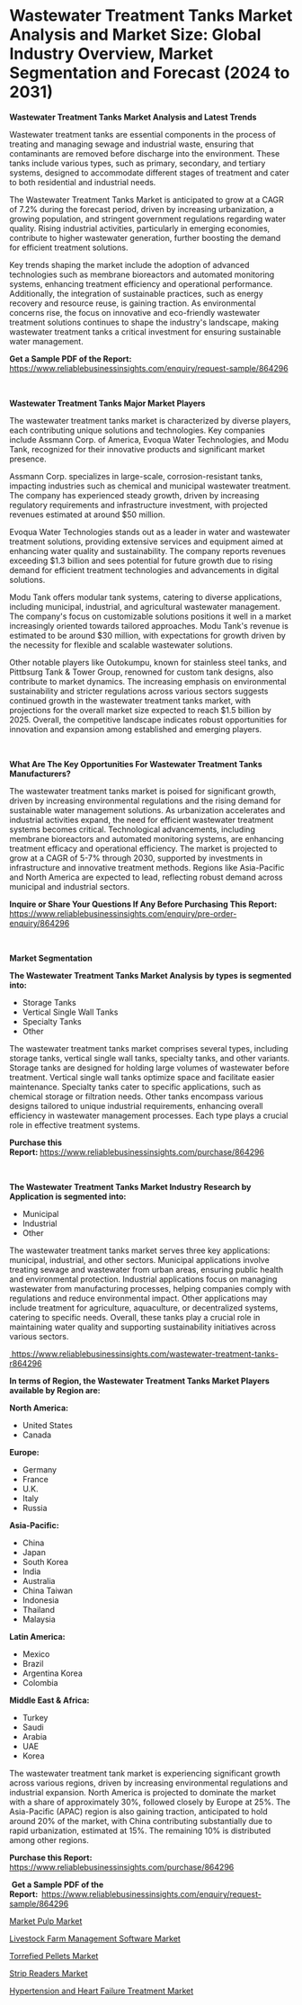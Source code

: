 <p><h1>Wastewater Treatment Tanks Market Analysis and Market Size: Global Industry Overview, Market Segmentation and Forecast (2024 to 2031)</h1></p><p><strong>Wastewater Treatment Tanks Market Analysis and Latest Trends</strong></p>
<p><p>Wastewater treatment tanks are essential components in the process of treating and managing sewage and industrial waste, ensuring that contaminants are removed before discharge into the environment. These tanks include various types, such as primary, secondary, and tertiary systems, designed to accommodate different stages of treatment and cater to both residential and industrial needs.</p><p>The Wastewater Treatment Tanks Market is anticipated to grow at a CAGR of 7.2% during the forecast period, driven by increasing urbanization, a growing population, and stringent government regulations regarding water quality. Rising industrial activities, particularly in emerging economies, contribute to higher wastewater generation, further boosting the demand for efficient treatment solutions.</p><p>Key trends shaping the market include the adoption of advanced technologies such as membrane bioreactors and automated monitoring systems, enhancing treatment efficiency and operational performance. Additionally, the integration of sustainable practices, such as energy recovery and resource reuse, is gaining traction. As environmental concerns rise, the focus on innovative and eco-friendly wastewater treatment solutions continues to shape the industry's landscape, making wastewater treatment tanks a critical investment for ensuring sustainable water management.</p></p>
<p><strong>Get a Sample PDF of the Report:&nbsp;</strong> <a href="https://www.reliablebusinessinsights.com/enquiry/request-sample/864296?utm_campaign=96&utm_medium=2&utm_source=Github&utm_content=ia&utm_term=11112024&utm_id=wastewater-treatment-tanks">https://www.reliablebusinessinsights.com/enquiry/request-sample/864296</a></p>
<p>&nbsp;</p>
<p><strong>Wastewater Treatment Tanks Major Market Players</strong></p>
<p><p>The wastewater treatment tanks market is characterized by diverse players, each contributing unique solutions and technologies. Key companies include Assmann Corp. of America, Evoqua Water Technologies, and Modu Tank, recognized for their innovative products and significant market presence.</p><p>Assmann Corp. specializes in large-scale, corrosion-resistant tanks, impacting industries such as chemical and municipal wastewater treatment. The company has experienced steady growth, driven by increasing regulatory requirements and infrastructure investment, with projected revenues estimated at around $50 million.</p><p>Evoqua Water Technologies stands out as a leader in water and wastewater treatment solutions, providing extensive services and equipment aimed at enhancing water quality and sustainability. The company reports revenues exceeding $1.3 billion and sees potential for future growth due to rising demand for efficient treatment technologies and advancements in digital solutions.</p><p>Modu Tank offers modular tank systems, catering to diverse applications, including municipal, industrial, and agricultural wastewater management. The company's focus on customizable solutions positions it well in a market increasingly oriented towards tailored approaches. Modu Tank's revenue is estimated to be around $30 million, with expectations for growth driven by the necessity for flexible and scalable wastewater solutions.</p><p>Other notable players like Outokumpu, known for stainless steel tanks, and Pittbsurg Tank & Tower Group, renowned for custom tank designs, also contribute to market dynamics. The increasing emphasis on environmental sustainability and stricter regulations across various sectors suggests continued growth in the wastewater treatment tanks market, with projections for the overall market size expected to reach $1.5 billion by 2025. Overall, the competitive landscape indicates robust opportunities for innovation and expansion among established and emerging players.</p></p>
<p>&nbsp;</p>
<p><strong>What Are The Key Opportunities For Wastewater Treatment Tanks Manufacturers?</strong></p>
<p><p>The wastewater treatment tanks market is poised for significant growth, driven by increasing environmental regulations and the rising demand for sustainable water management solutions. As urbanization accelerates and industrial activities expand, the need for efficient wastewater treatment systems becomes critical. Technological advancements, including membrane bioreactors and automated monitoring systems, are enhancing treatment efficacy and operational efficiency. The market is projected to grow at a CAGR of 5-7% through 2030, supported by investments in infrastructure and innovative treatment methods. Regions like Asia-Pacific and North America are expected to lead, reflecting robust demand across municipal and industrial sectors.</p></p>
<p><strong>Inquire or Share Your Questions If Any Before Purchasing This Report:</strong> <a href="https://www.reliablebusinessinsights.com/enquiry/pre-order-enquiry/864296?utm_campaign=96&utm_medium=2&utm_source=Github&utm_content=ia&utm_term=11112024&utm_id=wastewater-treatment-tanks">https://www.reliablebusinessinsights.com/enquiry/pre-order-enquiry/864296</a></p>
<p>&nbsp;</p>
<p><strong>Market Segmentation</strong></p>
<p><strong>The Wastewater Treatment Tanks Market Analysis by types is segmented into:</strong></p>
<p><ul><li>Storage Tanks</li><li>Vertical Single Wall Tanks</li><li>Specialty Tanks</li><li>Other</li></ul></p>
<p><p>The wastewater treatment tanks market comprises several types, including storage tanks, vertical single wall tanks, specialty tanks, and other variants. Storage tanks are designed for holding large volumes of wastewater before treatment. Vertical single wall tanks optimize space and facilitate easier maintenance. Specialty tanks cater to specific applications, such as chemical storage or filtration needs. Other tanks encompass various designs tailored to unique industrial requirements, enhancing overall efficiency in wastewater management processes. Each type plays a crucial role in effective treatment systems.</p></p>
<p><strong>Purchase this Report:&nbsp;</strong><a href="https://www.reliablebusinessinsights.com/purchase/864296?utm_campaign=96&utm_medium=2&utm_source=Github&utm_content=ia&utm_term=11112024&utm_id=wastewater-treatment-tanks">https://www.reliablebusinessinsights.com/purchase/864296</a></p>
<p>&nbsp;</p>
<p><strong>The Wastewater Treatment Tanks Market Industry Research by Application is segmented into:</strong></p>
<p><ul><li>Municipal</li><li>Industrial</li><li>Other</li></ul></p>
<p><p>The wastewater treatment tanks market serves three key applications: municipal, industrial, and other sectors. Municipal applications involve treating sewage and wastewater from urban areas, ensuring public health and environmental protection. Industrial applications focus on managing wastewater from manufacturing processes, helping companies comply with regulations and reduce environmental impact. Other applications may include treatment for agriculture, aquaculture, or decentralized systems, catering to specific needs. Overall, these tanks play a crucial role in maintaining water quality and supporting sustainability initiatives across various sectors.</p></p>
<p><a href="https://www.reliablebusinessinsights.com/wastewater-treatment-tanks-r864296?utm_campaign=96&utm_medium=2&utm_source=Github&utm_content=ia&utm_term=11112024&utm_id=wastewater-treatment-tanks">&nbsp;https://www.reliablebusinessinsights.com/wastewater-treatment-tanks-r864296</a></p>
<p><strong>In terms of Region, the Wastewater Treatment Tanks Market Players available by Region are:</strong></p>
<p>
    <p> <strong> North America: </strong>
        <ul>
            <li>United States</li>
            <li>Canada</li>
        </ul>
        </p> 
    <p> <strong> Europe: </strong>
        <ul>
            <li>Germany</li>
            <li>France</li>
            <li>U.K.</li>
            <li>Italy</li>
            <li>Russia</li>
        </ul>
        </p> 
    <p> <strong> Asia-Pacific: </strong>
        <ul>
            <li>China</li>
            <li>Japan</li>
            <li>South Korea</li>
            <li>India</li>
            <li>Australia</li>
            <li>China Taiwan</li>
            <li>Indonesia</li>
            <li>Thailand</li>
            <li>Malaysia</li>
        </ul>
        </p> 
    <p> <strong> Latin America: </strong>
        <ul>
            <li>Mexico</li>
            <li>Brazil</li>
            <li>Argentina Korea</li>
            <li>Colombia</li>
        </ul>
        </p> 
    <p> <strong> Middle East & Africa: </strong>
        <ul>
            <li>Turkey</li>
            <li>Saudi</li>
            <li>Arabia</li>
            <li>UAE</li>
            <li>Korea</li>
        </ul>
    </p>
    </p>
<p><p>The wastewater treatment tank market is experiencing significant growth across various regions, driven by increasing environmental regulations and industrial expansion. North America is projected to dominate the market with a share of approximately 30%, followed closely by Europe at 25%. The Asia-Pacific (APAC) region is also gaining traction, anticipated to hold around 20% of the market, with China contributing substantially due to rapid urbanization, estimated at 15%. The remaining 10% is distributed among other regions.</p></p>
<p><strong>Purchase this Report: </strong><a href="https://www.reliablebusinessinsights.com/purchase/864296?utm_campaign=96&utm_medium=2&utm_source=Github&utm_content=ia&utm_term=11112024&utm_id=wastewater-treatment-tanks">https://www.reliablebusinessinsights.com/purchase/864296</a></p>
<p>&nbsp;<strong>Get a Sample PDF of the Report:&nbsp;&nbsp;</strong><a href="https://www.reliablebusinessinsights.com/enquiry/request-sample/864296?utm_campaign=96&utm_medium=2&utm_source=Github&utm_content=ia&utm_term=11112024&utm_id=wastewater-treatment-tanks">https://www.reliablebusinessinsights.com/enquiry/request-sample/864296</a></p>
<p><strong></strong></p>
<p><p><a href="https://github.com/birroctaymonyj/Market-Research-Report-List-1/blob/main/market-pulp-market.md?utm_campaign=96&utm_medium=2&utm_source=Github&utm_content=ia&utm_term=11112024&utm_id=wastewater-treatment-tanks">Market Pulp Market</a></p><p><a href="https://issuu.com/reportprime-2/docs/livestock-farm-management-software-_7365bcf97b7888?utm_campaign=96&utm_medium=2&utm_source=Github&utm_content=ia&utm_term=11112024&utm_id=wastewater-treatment-tanks">Livestock Farm Management Software Market</a></p><p><a href="https://github.com/bramarquesw0f/Market-Research-Report-List-1/blob/main/torrefied-pellets-market.md?utm_campaign=96&utm_medium=2&utm_source=Github&utm_content=ia&utm_term=11112024&utm_id=wastewater-treatment-tanks">Torrefied Pellets Market</a></p><p><a href="https://www.linkedin.com/pulse/exploring-strip-readers-market-dynamics-global-trends-vcysc?utm_campaign=96&utm_medium=2&utm_source=Github&utm_content=ia&utm_term=11112024&utm_id=wastewater-treatment-tanks">Strip Readers Market</a></p><p><a href="https://issuu.com/reportprime-2/docs/hypertension-and-heart-failure-trea_9d8e13b4135089?utm_campaign=96&utm_medium=2&utm_source=Github&utm_content=ia&utm_term=11112024&utm_id=wastewater-treatment-tanks">Hypertension and Heart Failure Treatment Market</a></p></p>
